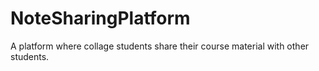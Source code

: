 # NoteSharingPlatform
A platform where collage students share their course material with other students.
